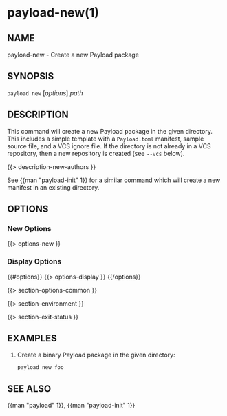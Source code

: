 # payload-new(1)

## NAME

payload-new - Create a new Payload package

## SYNOPSIS

`payload new` [_options_] _path_

## DESCRIPTION

This command will create a new Payload package in the given directory. This
includes a simple template with a `Payload.toml` manifest, sample source file,
and a VCS ignore file. If the directory is not already in a VCS repository,
then a new repository is created (see `--vcs` below).

{{> description-new-authors }}

See {{man "payload-init" 1}} for a similar command which will create a new manifest
in an existing directory.

## OPTIONS

### New Options

{{> options-new }}

### Display Options

{{#options}}
{{> options-display }}
{{/options}}

{{> section-options-common }}

{{> section-environment }}

{{> section-exit-status }}

## EXAMPLES

1. Create a binary Payload package in the given directory:

       payload new foo

## SEE ALSO
{{man "payload" 1}}, {{man "payload-init" 1}}
